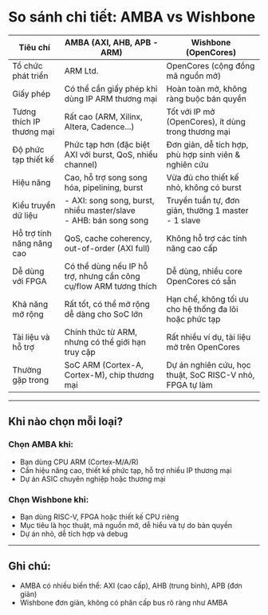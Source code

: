 # So sánh chi tiết: AMBA vs Wishbone

| Tiêu chí                         | AMBA (AXI, AHB, APB - ARM)                                            | Wishbone (OpenCores)                                         |
|----------------------------------|------------------------------------------------------------------------|--------------------------------------------------------------|
| Tổ chức phát triển              | ARM Ltd.                                                              | OpenCores (cộng đồng mã nguồn mở)                           |
| Giấy phép                       | Có thể cần giấy phép khi dùng IP ARM thương mại                       | Hoàn toàn mở, không ràng buộc bản quyền                     |
| Tương thích IP thương mại       | Rất cao (ARM, Xilinx, Altera, Cadence...)                            | Tốt với IP mở (OpenCores), ít dùng trong thương mại         |
| Độ phức tạp thiết kế            | Phức tạp hơn (đặc biệt AXI với burst, QoS, nhiều channel)            | Đơn giản, dễ tích hợp, phù hợp sinh viên & nghiên cứu       |
| Hiệu năng                       | Cao, hỗ trợ song song hóa, pipelining, burst                         | Vừa đủ cho thiết kế nhỏ, không có burst                     |
| Kiểu truyền dữ liệu             | - AXI: song song, burst, nhiều master/slave<br>- AHB: bán song song  | Truyền tuần tự, đơn giản, thường 1 master - 1 slave         |
| Hỗ trợ tính năng nâng cao       | QoS, cache coherency, out-of-order (AXI full)                        | Không hỗ trợ các tính năng cao cấp                          |
| Dễ dùng với FPGA                | Có thể dùng nếu IP hỗ trợ, nhưng cần công cụ/flow ARM tương thích     | Dễ dùng, nhiều core OpenCores có sẵn                        |
| Khả năng mở rộng                | Rất tốt, có thể mở rộng dễ dàng cho SoC lớn                          | Hạn chế, không tối ưu cho hệ thống đa lõi hoặc phức tạp     |
| Tài liệu và hỗ trợ              | Chính thức từ ARM, nhưng có thể giới hạn truy cập                    | Rất nhiều ví dụ, tài liệu mở trên OpenCores                |
| Thường gặp trong                | SoC ARM (Cortex-A, Cortex-M), chip thương mại                        | Dự án nghiên cứu, học thuật, SoC RISC-V nhỏ, FPGA tự làm    |

---

## Khi nào chọn mỗi loại?

### Chọn AMBA khi:
- Bạn dùng CPU ARM (Cortex-M/A/R)
- Cần hiệu năng cao, thiết kế phức tạp, hỗ trợ nhiều IP thương mại
- Dự án ASIC chuyên nghiệp hoặc thương mại

### Chọn Wishbone khi:
- Bạn dùng RISC-V, FPGA hoặc thiết kế CPU riêng
- Mục tiêu là học thuật, mã nguồn mở, dễ hiểu và tự do bản quyền
- Dự án nhỏ, dễ tích hợp và debug

---

## Ghi chú:
- AMBA có nhiều biến thể: AXI (cao cấp), AHB (trung bình), APB (đơn giản)
- Wishbone đơn giản, không có phân cấp bus rõ ràng như AMBA
